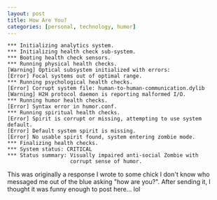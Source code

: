 ```yaml
---
layout: post
title: How Are You?
categories: [personal, technology, humor]
---
```


    *** Initializing analytics system.
    *** Initializing health check sub-system.
    *** Booting health check sensors.
    *** Running physical health checks.
    [Warning] Optical subsystem initialized with errors:
    [Error] Focal systems out of optimal range.
    *** Running psychological health checks.
    [Error] Corrupt system file: human-to-human-communication.dylib
    [Warning] H2H protocol daemon is reporting malformed I/O.
    *** Running humor health checks.
    [Error] Syntax error in humor.conf.
    *** Running spiritual health checks.
    [Error] Spirit is corrupt or missing, attempting to use system default.
    [Error] Default system spirit is missing.
    [Error] No usable spirit found, system entering zombie mode.
    *** Finalizing health checks.
    *** System status: CRITICAL
    *** Status summary: Visually impaired anti-social Zombie with
                        corrupt sense of humor.

This was originally a response I wrote to some chick I don't know who messaged me out of the blue asking "how are you?". After sending it, I thought it was funny enough to post here... lol